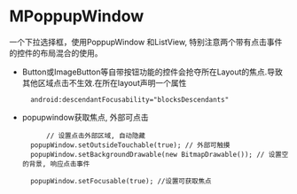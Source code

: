 # MPoppupWindow
一个下拉选择框，使用PoppupWindow 和ListView, 特别注意两个带有点击事件的控件的布局混合的使用。


* Button或ImageButton等自带按钮功能的控件会抢夺所在Layout的焦点.导致其他区域点击不生效.在所在layout声明一个属性

   	 	android:descendantFocusability="blocksDescendants"
	
* popupwindow获取焦点, 外部可点击

			// 设置点击外部区域, 自动隐藏
		popupWindow.setOutsideTouchable(true); // 外部可触摸
		popupWindow.setBackgroundDrawable(new BitmapDrawable()); // 设置空的背景, 响应点击事件
		
		popupWindow.setFocusable(true); //设置可获取焦点

